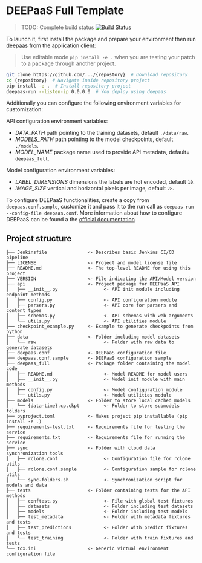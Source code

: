 # DEEPaaS Full Template

> TODO: Complete build status
> [![Build Status]()]()

To launch it, first install the package and prepare your environment then run
[deepaas](https://github.com/indigo-dc/DEEPaaS) from the application client:

> Use editable mode `pip install -e .` when you are testing your patch to a
> package through another project.

```bash
git clone https://github.com/.../{repostory}  # Download repository
cd {repository}  # Navigate inside repository project
pip install -e .  # Install repository project
deepaas-run --listen-ip 0.0.0.0  # You deploy using deepaas
```

Additionally you can configure the following environment variables for
customization:

API configuration environment variables:

- _DATA_PATH_ path pointing to the training datasets, default `./data/raw`.
- _MODELS_PATH_ path pointing to the model checkpoints, default `./models`.
- _MODEL_NAME_ package name used to provide API metadata, default= `deepaas_full`.

Model configuration environment variables:

- _LABEL_DIMENSIONS_ dimensions the labels are hot encoded, default `10`.
- _IMAGE_SIZE_ vertical and horizontal pixels per image, default `28`.

To configure DEEPaaS functionalities, create a copy from `deepaas.conf.sample`,
customize it and pass it to the run call as `deepaas-run --config-file deepaas.conf`.
More information about how to configure DEEPaaS can be found a the
[official documentation](https://docs.deep-hybrid-datacloud.eu/projects/deepaas/en/stable/install/configuration/index.html)

## Project structure
```
├── Jenkinsfile               <- Describes basic Jenkins CI/CD pipeline
├── LICENSE                   <- Project and model license file
├── README.md                 <- The top-level README for using this project
├── VERSION                   <- File indicating the API/Model version
├── api                       <- Project package for DEEPaaS API
│   ├── __init__.py                 <- API init module including endpoint methods
│   ├── config.py                   <- API configuration module
│   ├── parsers.py                  <- API core for parsers and content types
│   ├── schemas.py                  <- API schemas with web arguments
│   └── utils.py                    <- API utilities module
├── checkpoint_example.py     <- Example to generate checkpoints from python
├── data                      <- Folder including model datasets
│   └── raw                         <- Folder with raw data to generate datasets
├── deepaas.conf              <- DEEPaaS configuration file
├── deepaas.conf.sample       <- DEEPaaS configuration sample
├── deepaas_full              <- Package folder containing the model code
│   ├── README.md                   <- Model README for model users
│   ├── __init__.py                 <- Model init module with main methods
│   ├── config.py                   <- Model configuration module
│   └── utils.py                    <- Model utilities module
├── models                    <- Folder to store local cached models
│   └── {data-time}.cp.ckpt         <- Folder to store submodels folders
├── pyproject.toml            <- Makes project pip installable (pip install -e .)
├── requirements-test.txt     <- Requirements file for testing the service
├── requirements.txt          <- Requirements file for running the service
├── sync                      <- Folder with cloud data synchronization tools
│   ├── rclone.conf                 <- Configuration file for rclone utils
│   ├── rclone.conf.sample          <- Configuration sample for rclone utils
│   └── sync-folders.sh             <- Synchronization script for models and data
├── tests                     <- Folder containing tests for the API methods
│   ├── conftest.py                 <- File with global test fixtures
│   ├── datasets                    <- Folder including test datasets
│   ├── models                      <- Folder including test models
│   ├── test_metadata               <- Folder with metadata fixtures and tests
│   ├── test_predictions            <- Folder with predict fixtures and tests
│   └── test_training               <- Folder with train fixtures and tests
└── tox.ini                   <- Generic virtual environment configuration file
```
